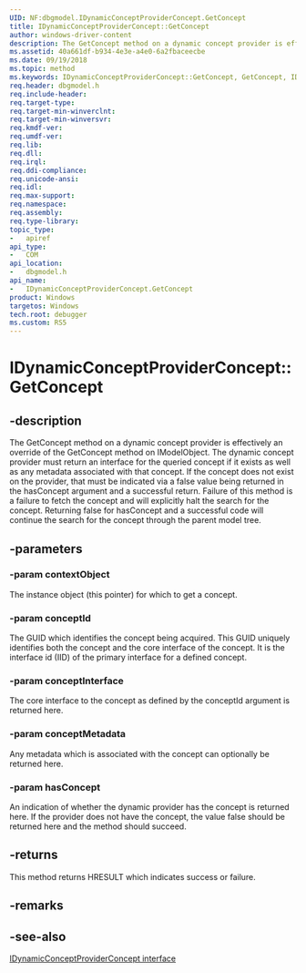 ```yaml
---
UID: NF:dbgmodel.IDynamicConceptProviderConcept.GetConcept
title: IDynamicConceptProviderConcept::GetConcept
author: windows-driver-content
description: The GetConcept method on a dynamic concept provider is effectively an override of the GetConcept method on IModelObject.
ms.assetid: 40a661df-b934-4e3e-a4e0-6a2fbaceecbe
ms.date: 09/19/2018
ms.topic: method
ms.keywords: IDynamicConceptProviderConcept::GetConcept, GetConcept, IDynamicConceptProviderConcept.GetConcept, IDynamicConceptProviderConcept::GetConcept, IDynamicConceptProviderConcept.GetConcept
req.header: dbgmodel.h
req.include-header:
req.target-type:
req.target-min-winverclnt:
req.target-min-winversvr:
req.kmdf-ver:
req.umdf-ver:
req.lib:
req.dll:
req.irql: 
req.ddi-compliance:
req.unicode-ansi:
req.idl:
req.max-support:
req.namespace:
req.assembly:
req.type-library: 
topic_type: 
-	apiref
api_type: 
-	COM
api_location: 
-	dbgmodel.h
api_name: 
-	IDynamicConceptProviderConcept.GetConcept
product: Windows
targetos: Windows
tech.root: debugger
ms.custom: RS5
---
```


# IDynamicConceptProviderConcept::GetConcept


## -description

The GetConcept method on a dynamic concept provider is effectively an override of the GetConcept method on IModelObject. The dynamic concept provider must return an interface for the queried concept if it exists as well as any metadata associated with that concept. If the concept does not exist on the provider, that must be indicated via a false value being returned in the hasConcept argument and a successful return. Failure of this method is a failure to fetch the concept and will explicitly halt the search for the concept. Returning false for hasConcept and a successful code will continue the search for the concept through the parent model tree. 

## -parameters

### -param contextObject
The instance object (this pointer) for which to get a concept.

### -param conceptId
The GUID which identifies the concept being acquired. This GUID uniquely identifies both the concept and the core interface of the concept. It is the interface id (IID) of the primary interface for a defined concept.

### -param conceptInterface
The core interface to the concept as defined by the conceptId argument is returned here.

### -param conceptMetadata
Any metadata which is associated with the concept can optionally be returned here.

### -param hasConcept
An indication of whether the dynamic provider has the concept is returned here. If the provider does not have the concept, the value false should be returned here and the method should succeed.


## -returns
This method returns HRESULT which indicates success or failure.

## -remarks

## -see-also


[IDynamicConceptProviderConcept interface](nn-dbgmodel-idynamicconceptproviderconcept.md)
